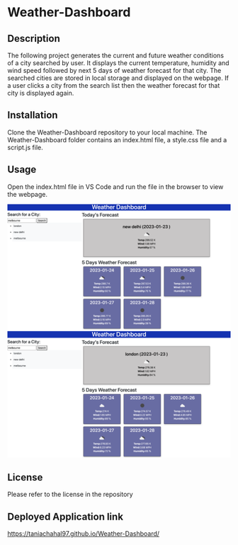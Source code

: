 # Weather-Dashboard

## Description

The following project generates the current and future weather conditions of a city searched by user. It displays the current temperature, humidity and wind speed followed by next 5 days of weather forecast for that city. The searched cities are stored in local storage and displayed on the webpage. If a user clicks a city from the search list then the weather forecast for that city is displayed again. 


## Installation

Clone the Weather-Dashboard repository to your local machine. The Weather-Dashboard folder contains an index.html file, a style.css file and a script.js file. 

## Usage

Open the index.html file in VS Code and run the file in the browser to view the webpage. 

![portfolio image 1](images/image-1.png)
![portfolio image 2](images/image-2.png)


## License

Please refer to the license in the repository

## Deployed Application link

https://taniachahal97.github.io/Weather-Dashboard/
